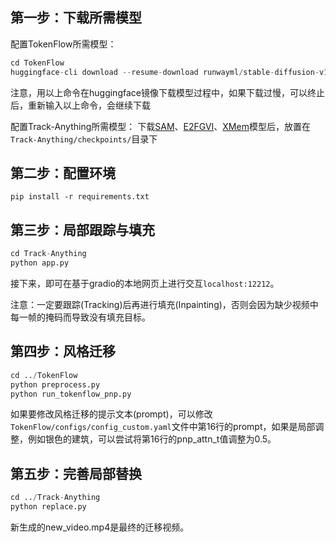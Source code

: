 ## 第一步：下载所需模型
配置TokenFlow所需模型：
```python
cd TokenFlow
huggingface-cli download --resume-download runwayml/stable-diffusion-v1-5 --local-dir SD-v1-5
```
注意，用以上命令在huggingface镜像下载模型过程中，如果下载过慢，可以终止后，重新输入以上命令，会继续下载

配置Track-Anything所需模型：
下载[SAM](https://dl.fbaipublicfiles.com/segment_anything/sam_vit_h_4b8939.pth)、[E2FGVI](https://drive.google.com/file/d/10wGdKSUOie0XmCr8SQ2A2FeDe-mfn5w3/view)、[XMem](https://github.com/hkchengrex/XMem/releases/download/v1.0/XMem-s012.pth)模型后，放置在```Track-Anything/checkpoints/```目录下

## 第二步：配置环境
```pip install -r requirements.txt```

## 第三步：局部跟踪与填充
```python
cd Track-Anything
python app.py
```
接下来，即可在基于gradio的本地网页上进行交互```localhost:12212```。

注意：一定要跟踪(Tracking)后再进行填充(Inpainting)，否则会因为缺少视频中每一帧的掩码而导致没有填充目标。

## 第四步：风格迁移
```python
cd ../TokenFlow
python preprocess.py
python run_tokenflow_pnp.py
```
如果要修改风格迁移的提示文本(prompt)，可以修改```TokenFlow/configs/config_custom.yaml```文件中第16行的prompt，如果是局部调整，例如银色的建筑，可以尝试将第16行的pnp_attn_t值调整为0.5。

## 第五步：完善局部替换
```python
cd ../Track-Anything
python replace.py
```

新生成的new_video.mp4是最终的迁移视频。
